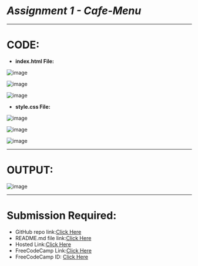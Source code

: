 # *Assignment 1 - Cafe-Menu*
---
# CODE:
- **index.html File:**

![image](https://github.com/Abhishek-Sharma-007/Geekster_Assignments/assets/84591804/b4a3ea20-9a6f-40f1-a9df-f97822a568ea)

![image](https://github.com/Abhishek-Sharma-007/Geekster_Assignments/assets/84591804/fd4b3c19-0bbf-4bbb-a33c-5794a228e757)

![image](https://github.com/Abhishek-Sharma-007/Geekster_Assignments/assets/84591804/66f4d556-295e-40e8-8bb8-36b5d725b8e6)

- **style.css File:**

![image](https://github.com/Abhishek-Sharma-007/Geekster_Assignments/assets/84591804/73b59069-78d4-4478-a4a6-3aeccedf6218)

![image](https://github.com/Abhishek-Sharma-007/Geekster_Assignments/assets/84591804/e54ee6ed-0ca2-4865-b7af-d222d910d0f0)

![image](https://github.com/Abhishek-Sharma-007/Geekster_Assignments/assets/84591804/0f42540d-48da-4cad-a8c0-004ad1d14d05)

---
# OUTPUT:

![image](https://github.com/Abhishek-Sharma-007/Geekster_Assignments/assets/84591804/b8491348-e36f-4cb6-989b-5d70ad021eb3)

---
#  Submission Required:
- GitHub repo link:[Click Here](https://github.com/Abhishek-Sharma-007/Geekster_Assignments/tree/master/23_Assignment_1-Cafe-Menu)
- README.md file link:[Click Here](https://github.com/Abhishek-Sharma-007/Geekster_Assignments/blob/master/23_Assignment_1-Cafe-Menu/README.md)
- Hosted Link:[Click Here](https://abhishek-sharma-007.github.io/Geekster_Assignments/23_Assignment_1-Cafe-Menu/index.html)
- FreeCodeCamp Link:[Click Here](https://www.freecodecamp.org/learn/2022/responsive-web-design/learn-basic-css-by-building-a-cafe-menu/step-91)
- FreeCodeCamp ID: [Click Here](https://www.freecodecamp.org/fcceca455eb-e857-4244-9961-2207e377455d)

